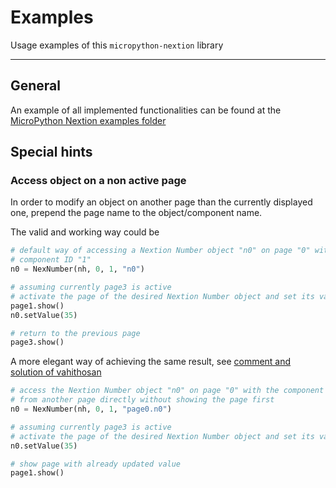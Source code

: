 # Examples

Usage examples of this `micropython-nextion` library

---------------

## General

An example of all implemented functionalities can be found at the
[MicroPython Nextion examples folder][ref-micropython-nextion-examples]

## Special hints

### Access object on a non active page

In order to modify an object on another page than the currently displayed one, prepend the page name to the object/component name.

The valid and working way could be

```python
# default way of accessing a Nextion Number object "n0" on page "0" with the
# component ID "1"
n0 = NexNumber(nh, 0, 1, "n0")

# assuming currently page3 is active
# activate the page of the desired Nextion Number object and set its value
page1.show()
n0.setValue(35)

# return to the previous page
page3.show()
```

A more elegant way of achieving the same result, see
[comment and solution of vahithosan][ref-modify-object-on-non-active-page]

```python
# access the Nextion Number object "n0" on page "0" with the component ID "1"
# from another page directly without showing the page first
n0 = NexNumber(nh, 0, 1, "page0.n0")

# assuming currently page3 is active
# activate the page of the desired Nextion Number object and set its value
n0.setValue(35)

# show page with already updated value
page1.show()
```

<!-- Links -->
[ref-micropython-nextion-examples]: https://github.com/brainelectronics/micropython-nextion/tree/develop/examples
[ref-modify-object-on-non-active-page]: https://github.com/brainelectronics/micropython-nextion/issues/20#issuecomment-1289640668
